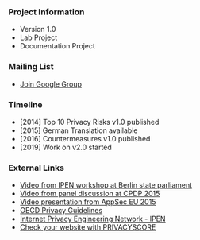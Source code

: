 ### Project Information
* Version 1.0
* Lab Project
* Documentation Project

### Mailing List
* [Join Google Group](https://groups.google.com/a/owasp.org/forum/#!forum/top-10-privacy-risks-project/join)

### Timeline
* [2014] Top 10 Privacy Risks v1.0 published
* [2015] German Translation available
* [2016] Countermeasures v1.0 published
* [2019] Work on v2.0 started

### External Links
- [Video from IPEN workshop at Berlin state parliament](https://www.youtube.com/watch?v=mO7bjmUAq-Q)<br />
- [Video from panel discussion at CPDP 2015](https://www.youtube.com/watch?v=6SEdnWlSZyk)<br />
- [Video presentation from AppSec EU 2015](https://www.youtube.com/watch?v=WXSZiWNyPZA)<br />
- [OECD Privacy Guidelines](http://www.oecd.org/sti/ieconomy/2013-oecd-privacy-guidelines.pdf)<br />
- [Internet Privacy Engineering Network - IPEN](https://secure.edps.europa.eu/EDPSWEB/edps/EDPS/IPEN)<br />
- [Check your website with PRIVACYSCORE](https://privacyscore.org/)

<!--### Downloads or Social Links
* [Download](#)
* [Social Link](#)-->
